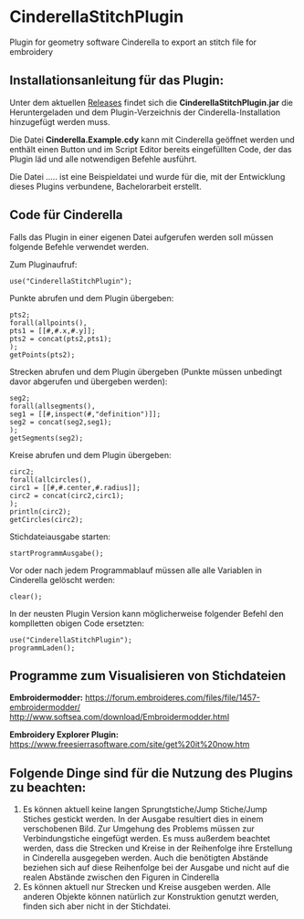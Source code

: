 # CinderellaStitchPlugin
Plugin for geometry software Cinderella to export an stitch file for embroidery

## Installationsanleitung für das Plugin:

Unter dem aktuellen [Releases](https://github.com/SimonD1997/CinderellaStitchPlugin/releases/) findet sich die **CinderellaStitchPlugin.jar** die Heruntergeladen und dem Plugin-Verzeichnis der Cinderella-Installation hinzugefügt werden muss. 

Die Datei **Cinderella.Example.cdy** kann mit Cinderella geöffnet werden und enthält einen Button und im Script Editor bereits eingefüllten Code, der das Plugin läd und alle notwendigen Befehle ausführt. 

Die Datei ..... ist eine Beispieldatei und wurde für die, mit der Entwicklung dieses Plugins verbundene, Bachelorarbeit erstellt. 

## Code für Cinderella 
Falls das Plugin in einer eigenen Datei aufgerufen werden soll müssen folgende Befehle verwendet werden. 

Zum Pluginaufruf:
```
use("CinderellaStitchPlugin"); 
```
Punkte abrufen und dem Plugin übergeben:
```
pts2;
forall(allpoints(),
pts1 = [[#,#.x,#.y]];
pts2 = concat(pts2,pts1);
);
getPoints(pts2);
```
Strecken abrufen und dem Plugin übergeben (Punkte müssen unbedingt davor abgerufen und übergeben werden):
```
seg2;
forall(allsegments(),
seg1 = [[#,inspect(#,"definition")]];
seg2 = concat(seg2,seg1);
);
getSegments(seg2);
```
Kreise abrufen und dem Plugin übergeben:
```
circ2;
forall(allcircles(),
circ1 = [[#,#.center,#.radius]];
circ2 = concat(circ2,circ1);
);
println(circ2);
getCircles(circ2);
```
Stichdateiausgabe starten:
```
startProgrammAusgabe();
```
Vor oder nach jedem Programmablauf müssen alle alle Variablen in Cinderella gelöscht werden:
```
clear(); 
```
In der neusten Plugin Version kann möglicherweise folgender Befehl den komplletten obigen Code ersetzten:
```
use("CinderellaStitchPlugin"); 
programmLaden();
```
## Programme zum Visualisieren von Stichdateien
**Embroidermodder:**
https://forum.embroideres.com/files/file/1457-embroidermodder/
http://www.softsea.com/download/Embroidermodder.html

**Embroidery Explorer Plugin:**
https://www.freesierrasoftware.com/site/get%20it%20now.htm

## Folgende Dinge sind für die Nutzung des Plugins zu beachten:
1. Es können aktuell keine langen Sprungtstiche/Jump Stiche/Jump Stiches gestickt werden. In der Ausgabe resultiert dies in einem verschobenen Bild. Zur Umgehung des Problems müssen zur Verbindungstiche eingefügt werden. Es muss außerdem beachtet werden, dass die Strecken und Kreise in der Reihenfolge ihre Erstellung in Cinderella ausgegeben werden. Auch die benötigten Abstände beziehen sich auf diese Reihenfolge bei der Ausgabe und nicht auf die realen Abstände zwischen den Figuren in Cinderella
2. Es können aktuell nur Strecken und Kreise ausgeben werden. Alle anderen Objekte können natürlich zur Konstruktion genutzt werden, finden sich aber nicht in der Stichdatei. 
